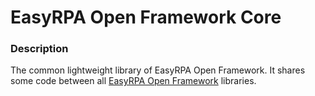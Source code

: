 # EasyRPA Open Framework Core

### Description

The common lightweight library of EasyRPA Open Framework. It shares some code between all 
[EasyRPA Open Framework](https://github.com/easyrpa/openframework) libraries.
  
